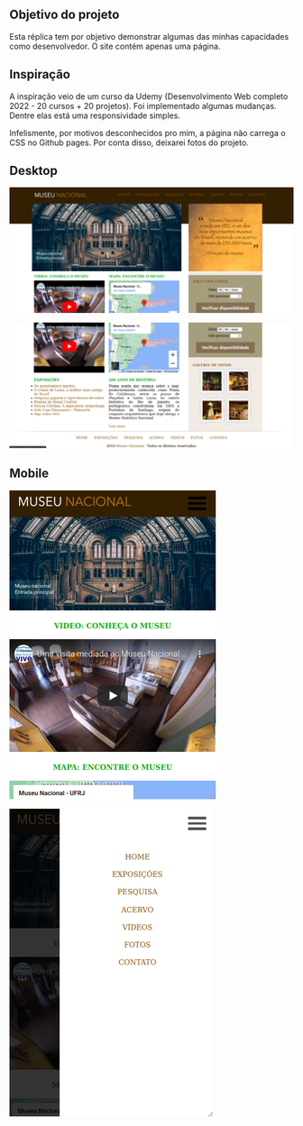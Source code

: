 ## Objetivo do projeto
Esta réplica tem por objetivo demonstrar algumas das minhas capacidades como desenvolvedor. O site contém apenas uma página.

## Inspiração
A inspiração veio de um curso da Udemy (Desenvolvimento Web completo 2022 - 20 cursos + 20 projetos). Foi implementado algumas mudanças. Dentre elas está uma responsividade simples.

Infelismente, por motivos desconhecidos pro mim, a página não carrega o CSS no Github pages. Por conta disso, deixarei fotos do projeto.

## Desktop
![alt text](Foto1.png)


![alt text](Foto2.png)

## Mobile
![alt text](Foto3.png)


![alt text](Foto4.png)


